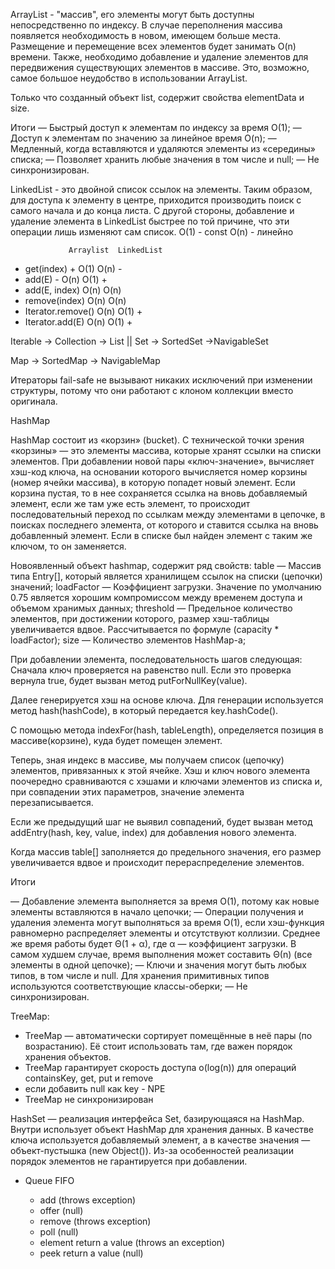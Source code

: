 ArrayList - "массив", его элементы могут быть доступны непосредственно по индексу. В случае переполнения массива появляется необходимость в новом, имеющем больше места. Размещение и перемещение всех элементов будет занимать O(n) времени. Также, необходимо добавление и удаление элементов для передвижения существующих элементов в массиве. Это, возможно, самое большое неудобство в использовании ArrayList.

Только что созданный объект list, содержит свойства elementData и size.

Итоги
— Быстрый доступ к элементам по индексу за время O(1);
— Доступ к элементам по значению за линейное время O(n);
— Медленный, когда вставляются и удаляются элементы из «середины» списка;
— Позволяет хранить любые значения в том числе и null;
— Не синхронизирован.

LinkedList - это двойной список ссылок на элементы. Таким образом, для доступа к элементу в центре, приходится производить поиск с самого начала и до конца листа. С другой стороны, добавление и удаление элемента в LinkedList быстрее по той причине, что эти операции лишь изменяют сам список. 
O(1) - const
O(n) - линейнo

                 Arraylist	LinkedList
+ get(index)         +  O(1)	O(n)  -
+ add(E)	           -  O(n)	O(1)  +
+ add(E, index)         O(n)	O(n)
+ remove(index)         O(n)	O(n)
+ Iterator.remove()     O(n)	O(1)  +
+ Iterator.add(E)       O(n)	O(1)  +


Iterable -> Collection -> List || Set -> SortedSet ->NavigableSet

Map -> SortedMap -> NavigableMap

Итераторы fail-safe не вызывают никаких исключений при изменении структуры, потому что они работают с клоном коллекции вместо оригинала.

HashMap

HashMap состоит из «корзин» (bucket). С технической точки зрения «корзины» — это элементы массива, которые хранят ссылки на списки элементов. При добавлении новой пары «ключ-значение», вычисляет хэш-код ключа, на основании которого вычисляется номер корзины (номер ячейки массива), в которую попадет новый элемент. Если корзина пустая, то в нее сохраняется ссылка на вновь добавляемый элемент, если же там уже есть элемент, то происходит последовательный переход по ссылкам между элементами в цепочке, в поисках последнего элемента, от которого и ставится ссылка на вновь добавленный элемент. Если в списке был найден элемент с таким же ключом, то он заменяется.

Новоявленный объект hashmap, содержит ряд свойств:
table — Массив типа Entry[], который является хранилищем ссылок на списки (цепочки) значений;
loadFactor — Коэффициент загрузки. Значение по умолчанию 0.75 является хорошим компромиссом между временем доступа и объемом хранимых данных;
threshold — Предельное количество элементов, при достижении которого, размер хэш-таблицы увеличивается вдвое. Рассчитывается по формуле (capacity * loadFactor);
size — Количество элементов HashMap-а;

При добавлении элемента, последовательность шагов следующая:
Сначала ключ проверяется на равенство null. Если это проверка вернула true, будет вызван метод putForNullKey(value).

Далее генерируется хэш на основе ключа. Для генерации используется метод hash(hashCode), в который передается key.hashCode().

С помощью метода indexFor(hash, tableLength), определяется позиция в массиве(корзине), куда будет помещен элемент.

Теперь, зная индекс в массиве, мы получаем список (цепочку) элементов, привязанных к этой ячейке. Хэш и ключ нового элемента поочередно сравниваются с хэшами и ключами элементов из списка и, при совпадении этих параметров, значение элемента перезаписывается.

Если же предыдущий шаг не выявил совпадений, будет вызван метод addEntry(hash, key, value, index) для добавления нового элемента.

Когда массив table[] заполняется до предельного значения, его размер увеличивается вдвое и происходит перераспределение элементов.

Итоги

— Добавление элемента выполняется за время O(1), потому как новые элементы вставляются в начало цепочки;
— Операции получения и удаления элемента могут выполняться за время O(1), если хэш-функция равномерно распределяет элементы и отсутствуют коллизии. Среднее же время работы будет Θ(1 + α), где α — коэффициент загрузки. В самом худшем случае, время выполнения может составить Θ(n) (все элементы в одной цепочке);
— Ключи и значения могут быть любых типов, в том числе и null. Для хранения примитивных типов используются соответствующие классы-оберки;
— Не синхронизирован.

TreeMap:
- TreeMap — автоматически сортирует помещённые в неё пары (по возрастанию). Её стоит использовать там, где важен порядок хранения объектов.
- TreeMap гарантирует скорость доступа o(log(n)) для операций containsKey, get, put и remove
- если добавить null как key - NPE
- TreeMap не синхронизирован



HashSet — реализация интерфейса Set, базирующаяся на HashMap. Внутри использует объект HashMap для хранения данных. В качестве ключа используется добавляемый элемент, а в качестве значения — объект-пустышка (new Object()). Из-за особенностей реализации порядок элементов не гарантируется при добавлении.


- Queue<E> FIFO
  - add (throws exception)
  - offer (null)
  - remove (throws exception)
  - poll (null)
  - element return a value (throws an exception)
  - peek return a value (null)
  


  

